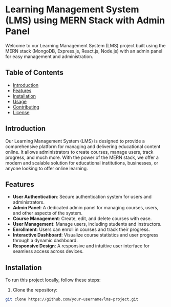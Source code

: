# Learning Management System (LMS) using MERN Stack with Admin Panel

Welcome to our Learning Management System (LMS) project built using the MERN stack (MongoDB, Express.js, React.js, Node.js) with an admin panel for easy management and administration.

<!-- ![LMS Preview](lms-preview.png) -->

## Table of Contents

- [Introduction](#introduction)
- [Features](#features)
- [Installation](#installation)
- [Usage](#usage)
- [Contributing](#contributing)
- [License](#license)

## Introduction

Our Learning Management System (LMS) is designed to provide a comprehensive platform for managing and delivering educational content online. It allows administrators to create courses, manage users, track progress, and much more. With the power of the MERN stack, we offer a modern and scalable solution for educational institutions, businesses, or anyone looking to offer online learning.

## Features

- **User Authentication**: Secure authentication system for users and administrators.
- **Admin Panel**: A dedicated admin panel for managing courses, users, and other aspects of the system.
- **Course Management**: Create, edit, and delete courses with ease.
- **User Management**: Manage users, including students and instructors.
- **Enrollment**: Users can enroll in courses and track their progress.
- **Interactive Dashboard**: Visualize course statistics and user progress through a dynamic dashboard.
- **Responsive Design**: A responsive and intuitive user interface for seamless access across devices.

## Installation

To run this project locally, follow these steps:

1. Clone the repository:

```bash
git clone https://github.com/your-username/lms-project.git
